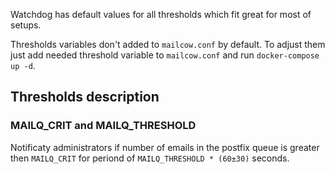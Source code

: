 Watchdog has default values for all thresholds which fit great for most of setups.

Thresholds variables don't added to `mailcow.conf` by default.
To adjust them just add needed threshold variable to `mailcow.conf` and run `docker-compose up -d`.

## Thresholds description

### MAILQ_CRIT and MAILQ_THRESHOLD

Notificaty administrators if number of emails in the postfix queue is greater then `MAILQ_CRIT` for periond of `MAILQ_THRESHOLD * (60±30)` seconds.
